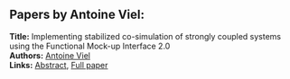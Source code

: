 <h2>Papers by Antoine Viel:</h2>
<p>
<b>Title:</b> Implementing stabilized co-simulation of strongly coupled systems using the Functional Mock-up Interface 2.0<br />
<b>Authors:</b> <a href="../authors/author_326.html">Antoine Viel</a><br />
<b>Links:</b> <a href="../abstracts/abstract_23.pdf">Abstract</a>, <a href="../submissions/ECP14096213_Viel.pdf">Full paper</a>
</p>